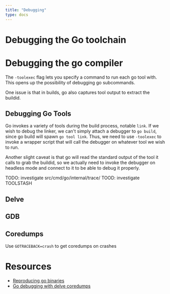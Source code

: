 ```yaml
---
title: "Debugging"
type: docs
---
```


# Debugging the Go toolchain

# Debugging the go compiler

The `-toolexec` flag lets you specify a command to run each go tool with. This opens up the possibility of debugging go subcommands.

One issue is that in builds, go also captures tool output to extract the buildid.


## Debugging Go Tools

Go invokes a variety of tools during the build process, notable `link`. If we wish to debug the linker, we can't simply attach a debugger to `go build`, since go build will spawn `go tool link`. Thus, we need to use `-toolexec` to invoke a wrapper script that will call the debugger on whatever tool we wish to run.

Another slight caveat is that go will read the standard output of the tool it calls to grab the buildid, so we actually need to invoke the debugger on headless mode and connect to it to be able to debug it properly.

TODO: investigate src/cmd/go/internal/trace/
TOOD: investigate TOOLSTASH

## Delve

## GDB

## Coredumps

Use `GOTRACEBACK=crash` to get coredumps on crashes

# Resources
- [Reproducing go binaries](https://words.filippo.io/reproducing-go-binaries-byte-by-byte/)
- [Go debugging with delve coredumps](https://medium.com/a-journey-with-go/go-debugging-with-delve-core-dumps-384145b2e8d9)
